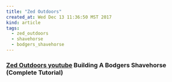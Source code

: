 ```yaml
---
title: "Zed Outdoors"
created_at: Wed Dec 13 11:36:50 MST 2017
kind: article
tags:
  - zed_outdoors
  - shavehorse
  - bodgers_shavehorse
---
```


<h3>
  <a href="https://www.youtube.com/watch?v=hjOeKgOirNo" target="_blank">Zed Outdoors youtube</a>
  Building A Bodgers Shavehorse (Complete Tutorial)
</h3>

<!--
html boilerplate
<a href="" target="_blank"></a>
<a name=""></a>
<img src="" width="400px">
<ul>
  <li></li>
</ul>
<pre>
</pre>
<p style="margin-bottom: 2em;"></p>
<hr style="border: 0; height: 3px; background: #333; background-image: linear-gradient(to right, #ccc, #333, #ccc);">
<pre><code>
</code></pre>
<math xmlns='http://www.w3.org/1998/Math/MathML' display='block'>
</math>
-->
